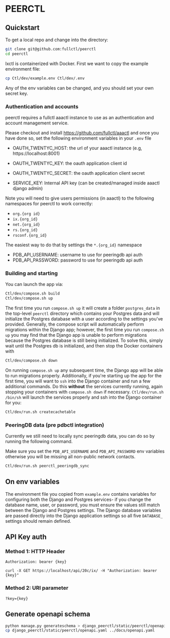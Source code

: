 # PEERCTL

## Quickstart

To get a local repo and change into the directory:
```sh
git clone git@github.com:fullctl/peerctl
cd peerctl
```
Ixctl is containerized with Docker. First we want to copy the example environment file:
```sh
cp Ctl/dev/example.env Ctl/dev/.env
```
Any of the env variables can be changed, and you should set your own secret key. 

### Authentication and accounts

peerctl requires a fullctl aaactl instance to use as an authentication and account management service.

Please checkout and install https://github.com/fullctl/aaactl and once you have done so, set the following environment variables in your `.env` file

- OAUTH_TWENTYC_HOST: the url of your aaactl instance (e.g, https://localhost:8001)
- OAUTH_TWENTYC_KEY: the oauth application client id
- OAUTH_TWENTYC_SECRET: the oauth application client secret

- SERVICE_KEY: Internal API key (can be created/managed inside aaactl django admin)

Note you will need to give users permissions (in aaactl) to the following namespaces for peerctl to work correctly:

- `org.{org id}`
- `ix.{org_id}`
- `net.{org_id}`
- `rs.{org_id}`
- `rsconf.{org_id}`

The easiest way to do that by settings the `*.{org_id}` namespace

- PDB_API_USERNAME: username to use for peeringdb api auth
- PDB_API_PASSWORD: password to use for peeringdb api auth

### Building and starting

You can launch the app via: 
```sh
Ctl/dev/compose.sh build
Ctl/dev/compose.sh up
```

The first time you run `compose.sh up` it will create a folder `postgres_data` in the top-level `peerctl` directory which contains your Postgres data and will initialize the Postgres database with a user according to the settings you've provided. Generally, the compose script will automatically perform migrations within the Django app; however, the first time you run `compose.sh up` you may find that the Django app is unable to perform migrations because the Postgres database is still being initialized. To solve this, simply wait until the Postgres db is initialized, and then stop the Docker containers with

```sh
Ctl/dev/compose.sh down
```

On running `compose.sh up` any subsequent time, the Django app will be able to run migrations properly. Additionally, if you're starting up the app for the first time, you will want to `ssh` into the Django container and run a few additional commands. Do this **without** the services currently running, again stopping your containers with `compose.sh down` if necessary. `Ctl/dev/run.sh /bin/sh` will launch the services properly and ssh into the Django container for you:

```sh
Ctl/dev/run.sh createcachetable
```

### PeeringDB data (pre pdbctl integration)

Currently we still need to locally sync peeringdb data, you can do so by running
the following command.

Make sure you set the `PDB_API_USERNAME` and `PDB_API_PASSWORD` env variables otherwise you will be missing all non-public network contacts.

```sh
Ctl/dev/run.sh peerctl_peeringdb_sync
```


## On env variables

The environment file you copied from `example.env` contains variables for configuring both the Django and Postgres services- if you change the database name, user, or password, you must ensure the values still match between the Django and Postgres settings. The Django database variables are passed directly into the Django application settings so all five `DATABASE_` settings should remain defined.

## API Key auth

### Method 1: HTTP Header

```
Authorization: bearer {key}
```

```
curl -X GET https://localhost/api/20c/ix/ -H "Authorization: bearer {key}"
```

### Method 2: URI parameter

```
?key={key}
```

## Generate openapi schema

```sh
python manage.py generateschema > django_peerctl/static/peerctl/openapi.yaml
cp django_peerctl/static/peerctl/openapi.yaml ../docs/openapi.yaml
```
